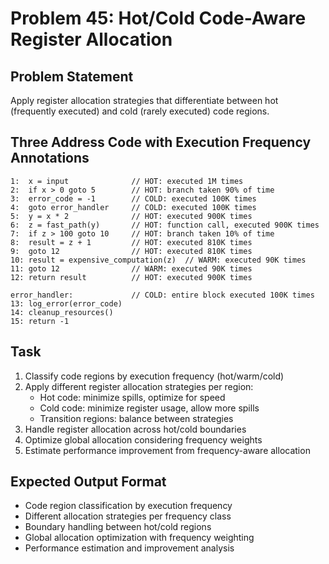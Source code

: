 # Problem 45: Hot/Cold Code-Aware Register Allocation

## Problem Statement
Apply register allocation strategies that differentiate between hot (frequently executed) and cold (rarely executed) code regions.

## Three Address Code with Execution Frequency Annotations
```
1:  x = input              // HOT: executed 1M times
2:  if x > 0 goto 5        // HOT: branch taken 90% of time
3:  error_code = -1        // COLD: executed 100K times
4:  goto error_handler     // COLD: executed 100K times
5:  y = x * 2              // HOT: executed 900K times
6:  z = fast_path(y)       // HOT: function call, executed 900K times
7:  if z > 100 goto 10     // HOT: branch taken 10% of time
8:  result = z + 1         // HOT: executed 810K times
9:  goto 12                // HOT: executed 810K times
10: result = expensive_computation(z)  // WARM: executed 90K times
11: goto 12                // WARM: executed 90K times
12: return result          // HOT: executed 900K times

error_handler:             // COLD: entire block executed 100K times
13: log_error(error_code)
14: cleanup_resources()
15: return -1
```

## Task
1. Classify code regions by execution frequency (hot/warm/cold)
2. Apply different register allocation strategies per region:
   - Hot code: minimize spills, optimize for speed
   - Cold code: minimize register usage, allow more spills
   - Transition regions: balance between strategies
3. Handle register allocation across hot/cold boundaries
4. Optimize global allocation considering frequency weights
5. Estimate performance improvement from frequency-aware allocation

## Expected Output Format
- Code region classification by execution frequency
- Different allocation strategies per frequency class
- Boundary handling between hot/cold regions
- Global allocation optimization with frequency weighting
- Performance estimation and improvement analysis